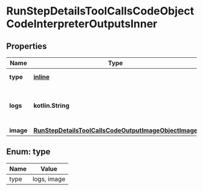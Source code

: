 
# RunStepDetailsToolCallsCodeObjectCodeInterpreterOutputsInner

## Properties
Name | Type | Description | Notes
------------ | ------------- | ------------- | -------------
**type** | [**inline**](#Type) | Always &#x60;logs&#x60;. | 
**logs** | **kotlin.String** | The text output from the Code Interpreter tool call. | 
**image** | [**RunStepDetailsToolCallsCodeOutputImageObjectImage**](RunStepDetailsToolCallsCodeOutputImageObjectImage.md) |  | 


<a id="Type"></a>
## Enum: type
Name | Value
---- | -----
type | logs, image



